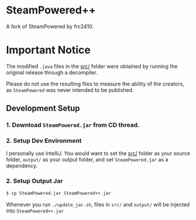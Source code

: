 # SteamPowered++

A fork of SteamPowered by frc2410.

# Important Notice

The modified `.java` files in the [src/](src/) folder were obtained by running the original release through a decompiler.

Please do not use the resulting files to measure the ability of the creators, as `SteamPowered` was never intended to be published.

## Development Setup

### 1. Download `SteamPowered.jar` from CD thread.

### 2. Setup Dev Environment

I personally use IntelliJ. You would want to set the [src/](src/) folder as your source folder, `output/` as your output folder, and set `SteamPowered.jar` as a dependency.

### 2. Setup Output Jar

```bash
$ cp SteamPowered.jar SteamPowered++.jar
```

Whenever you run `./update_jar.sh`, files in `src/` and `output/` will be injected into `SteamPowered++.jar`
